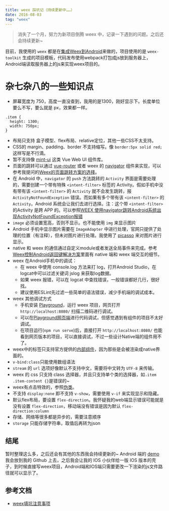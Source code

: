```yaml
---
title: weex 踩坑记（持续更新中……）
date: 2016-08-03
tag: "weex"
---
```


> 消失了一个月，努力为新项目倒腾 weex 中，记录一下遇到的问题。之后还会持续更新~

目前，我使用的 `weex` 都是在[集成Weex到Android](http://weex.apache.org/cn/guide/integrate-to-your-app.html)来做的，项目使用的是 `weex-toolkit` 生成的项目模板，代码发布使用webpack打包成js放到服务器上，Android端读取服务器上的js来实现weex项目的。

# 杂七杂八的一些知识点

* 屏幕宽度为 750，高度一直没查到，我用的是1300，刚好显示下。长度单位要么不写，要么就是 px，效果都一样。
```
.item {
  height: 1300;
  width: 750px;
}
```
* 布局只支持 盒子模型、flex布局、relative定位，其他一些CSS不太支持。
* CSS的 margin、padding、border 不支持缩写。像 `border:5px solid red;` 这样写是不行滴。
* 暂不支持像 [mint-ui](http://mint-ui.github.io/#!/zh-cn) 这类 Vue Web UI 组件库。
* 页面的跳转可以通过 [vue-router](https://router.vuejs.org/zh-cn/) 或者 weex 的 [navigator](http://weex.apache.org/cn/references/modules/navigator.html) 组件来实现，可以参考我提问的[Weex的页面跳转方案的选择](https://segmentfault.com/q/1010000009999942)。
* 在 Android 中，`navigator` 的 `push` 方法跳转的 `Activity` 界面是需要处理的，需要创建一个带有特殊 `<intent-filter>` 标签的 Activity。假如手机中没有带有该 `<intent-filter>` 的 `Activity` 就不会发生跳转，报 `ActivityNotFoundException` 错误。而如果有多个带有该 `<intent-filter>` 的`Activity`，Android 系统会让我们去进行选择。注：这个带 `<intent-filter>` 的Activity 是跨 APP 的。可以参照[WEEX 使用navigator跳转Android系统出现ActivityNotFoundException报错](http://blog.csdn.net/violetjack0808/article/details/74390249)
* `image` 必须设置宽高，否则不显示。也不能使用 `img` 来显示图片
* Android 手机中显示图片需要在 `ImageAdapter` 中进行处理，官网只提供了处理的位置（有注释），但未对图片进行处理。我使用了 [picasso](https://github.com/square/picasso) 来对图片进行显示。
* native 和 weex 的通信通过自定义module或者发送全局事件来完成。参考[Weex控制Android返回键解决方案](http://blog.csdn.net/violetjack0808/article/details/74002599)里面有 native 端和 weex 端交互的细节。
* weex 在Android手机中的调试：
  * 在 weex 中使用 console.log 方法来打 log，打开Android Studio，在 logcat中可以过滤关键词 jslog 来获取log数据。
  * 如果 weex 报错，可以在 logcat 中查找错误，一般错误都好几行，很好找。
  * 建议使用ESLint先过滤一些简单的语法错误，减少手机端的调试成本。
* weex 其他调试方式
  * 手机安装 [Playground](http://weex.apache.org/cn/playground.html)，运行 weex 项目，网页打开 `http://localhost:8080/` 扫描二维码进行调试。
  * 可以在[Playground网页端](http://dotwe.org/vue/025db54e37123ab5336a4b848397660f)进行代码调试，但感觉遇到有组件的项目不太好调试。
  * 在项目运行(`npm run serve`)后，直接打开 `http://localhost:8080/` 也能看到网页版本的项目，可以直接调试，不过一些设计Native端的组件用不了。
* weex中的标签只支持官方提供的[内部组件](http://weex.apache.org/cn/references/components/index.html)，因为那些是会被渲染成native界面的。
* `v-bind:class`只能使用数组语法
* `stream` 的 `url` 选项好像默认不支持中文，需要将中文转为 `UTF-8` 来传输。
* weex 的 css 只支持 class 选择器，并且只支持单个类的选择器，如`.item .item-content {}`是错误的~
* weex有点击特效的，参照[伪类](http://weex.apache.org/cn/references/common-style.html#伪类-v0-9-5)。
* 不支持 `display:none` 即不支持 `v-show`，需要使用 `v-if` 来实现显示和隐藏。
* 默认flex布局，要设置 `flex-direction`。我怀疑我的web端显示错误可能就是没有设置 `flex-direction`，移动端没有错误是因为默认 `flex-direction:column`
* 存储、网络等很多都是异步的，需要注意顺序
* `storage` 只能存储字符串，取值后再转为json

## 结尾
暂时整理这么多，之后还会有其他的东西我会持续更新的~
Android 端的 [demo](https://github.com/violetjack/WeexComponents) 我会放到我的 Github 上去，之后我会让我的 IOS 小伙伴给一版 IOS 版本的壳子，到时候直接写weex项目，Android端和IOS端只需要更改一下渲染的js文件路径就可以显示了。

## 参考文档
* [weex填坑注意事项](https://github.com/dreamochi/DayDayUp/issues/77)